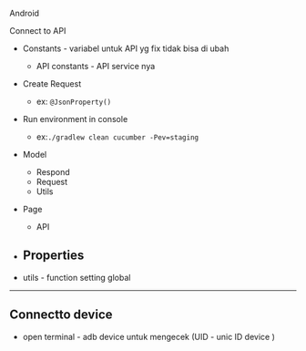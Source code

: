 Android

Connect to API
- Constants - variabel untuk API yg fix tidak bisa di ubah 
  - API constants - API service nya 
- Create Request 
  - ex: `@JsonProperty()`
  
- Run environment in console 
  - ex:`./gradlew clean cucumber -Pev=staging`
- Model
  - Respond
  - Request
  - Utils
- Page 
  - API
- Properties
  - 
- utils - function setting global 

------

## Connectto device
- open terminal - adb device untuk mengecek (UID - unic ID device )

  
